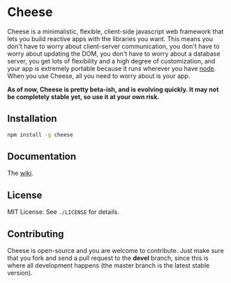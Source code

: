 # Cheese

Cheese is a minimalistic, flexible, client-side javascript web framework that lets you build reactive apps with the libraries you want. This means you don't have to worry about client-server communication, you don't have to worry about updating the DOM, you don't have to worry about a database server, you get lots of flexibility and a high degree of customization, and your app is extremely portable because it runs wherever you have [node](http://nodejs.org). When you use Cheese, all you need to worry about is your app.

**As of now, Cheese is pretty beta-ish, and is evolving quickly. It may not be completely stable yet, so use it at your own risk.**

## Installation

```sh
npm install -g cheese
```

## Documentation

The [wiki]().

## License

MIT License. See `./LICENSE` for details.

## Contributing

Cheese is open-source and you are welcome to contribute. Just make sure that you fork and send a pull request to the **devel** branch, since this is where all development happens (the master branch is the latest stable version).
